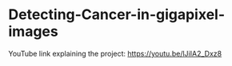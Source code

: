 # Detecting-Cancer-in-gigapixel-images

YouTube link explaining the project: https://youtu.be/lJiIA2_Dxz8

